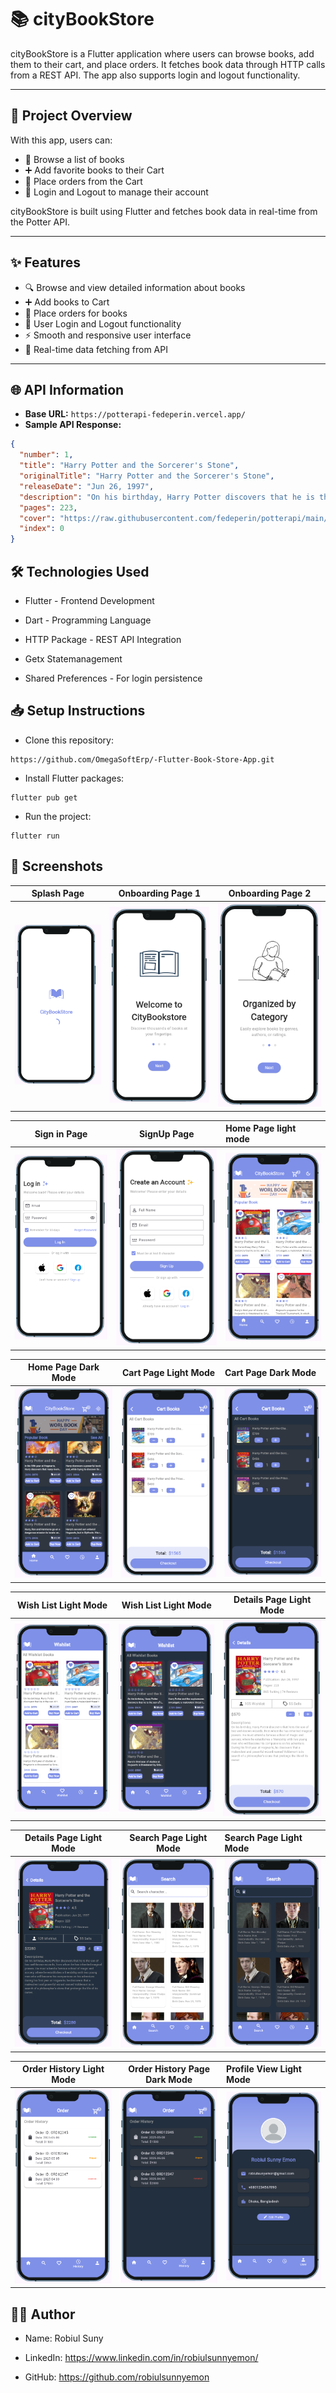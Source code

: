 # 📚 cityBookStore

cityBookStore is a Flutter application where users can browse books, add them to their cart, and place orders. It fetches book data through HTTP calls from a REST API. The app also supports login and logout functionality.

---

## 🚀 Project Overview

With this app, users can:

- 📖 Browse a list of books
- ➕ Add favorite books to their Cart
- 🛒 Place orders from the Cart
- 🔐 Login and Logout to manage their account

cityBookStore is built using Flutter and fetches book data in real-time from the Potter API.

---

## ✨ Features

- 🔍 Browse and view detailed information about books
- ➕ Add books to Cart
- 🛒 Place orders for books
- 🔐 User Login and Logout functionality
- ⚡ Smooth and responsive user interface
- 📡 Real-time data fetching from API

---

## 🌐 API Information

- **Base URL:** `https://potterapi-fedeperin.vercel.app/`
- **Sample API Response:**

```json
{
  "number": 1,
  "title": "Harry Potter and the Sorcerer's Stone",
  "originalTitle": "Harry Potter and the Sorcerer's Stone",
  "releaseDate": "Jun 26, 1997",
  "description": "On his birthday, Harry Potter discovers that he is the son of two well-known wizards, from whom he has inherited magical powers. He must attend a famous school of magic and sorcery, where he establishes a friendship with two young men who will become his companions on his adventure. During his first year at Hogwarts, he discovers that a malevolent and powerful wizard named Voldemort is in search of a philosopher's stone that prolongs the life of its owner.",
  "pages": 223,
  "cover": "https://raw.githubusercontent.com/fedeperin/potterapi/main/public/images/covers/1.png",
  "index": 0
}

```

## 🛠️ Technologies Used
- Flutter - Frontend Development

- Dart - Programming Language

- HTTP Package - REST API Integration

- Getx Statemanagement

- Shared Preferences - For login persistence


## 📥 Setup Instructions
- Clone this repository:

```
https://github.com/OmegaSoftErp/-Flutter-Book-Store-App.git
```
- Install Flutter packages:
```
flutter pub get
```
- Run the project:
```
flutter run
```
## 📸 Screenshots
|             Splash Page              |           Onboarding Page 1            |           Onboarding Page 2            |
|:------------------------------------:|:--------------------------------------:|:--------------------------------------:|
| ![](assets/screenshots/splash_l.PNG) | ![](assets/screenshots/orboard_l1.PNG) | ![](assets/screenshots/onboard_l2.PNG) |

|            Sign in Page             |             SignUp Page              | Home Page  light mode              |
|:-----------------------------------:|:------------------------------------:|:-----------------------------------|
| ![](assets/screenshots/login_l.PNG) | ![](assets/screenshots/signup_l.PNG) | ![](assets/screenshots/home_l.PNG) |

|       Home Page Dark Mode        |        Cart Page Light Mode        | Cart Page Dark Mode              |
|:--------------------------------:|:----------------------------------:|:---------------------------------|
| ![](assets/screenshots/home.PNG) | ![](assets/screenshots/cart_l.PNG) | ![](assets/screenshots/cart.PNG) |

|          Wish List Light Mode          |         Wish List Light Mode         |        Details Page Light Mode        |
|:--------------------------------------:|:------------------------------------:|:-------------------------------------:|
| ![](assets/screenshots/wishlist_l.PNG) | ![](assets/screenshots/wishlist.PNG) | ![](assets/screenshots/details_l.PNG) |

|       Details Page Light Mode       |        Search Page Light Mode        | Search Page Light Mode             |
|:-----------------------------------:|:------------------------------------:|:-----------------------------------|
| ![](assets/screenshots/details.PNG) | ![](assets/screenshots/search_l.PNG) | ![](assets/screenshots/search.PNG) |

|      Order History Light Mode       |   Order History Page Dark Mode    | Profile View Light Mode             |
|:-----------------------------------:|:---------------------------------:|:------------------------------------|
| ![](assets/screenshots/order_l.PNG) | ![](assets/screenshots/order.PNG) | ![](assets/screenshots/profile.PNG) |



## 🙋‍♂️ Author
- Name: Robiul Suny

- LinkedIn: https://www.linkedin.com/in/robiulsunnyemon/

- GitHub: https://github.com/robiulsunnyemon